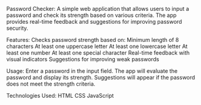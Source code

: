 Password Checker:
    A simple web application that allows users to input a password and check its strength based on various criteria. The app provides real-time feedback and suggestions for improving password security.

Features:
    Checks password strength based on:
        Minimum length of 8 characters
        At least one uppercase letter
        At least one lowercase letter
        At least one number
        At least one special character
        Real-time feedback with visual indicators
        Suggestions for improving weak passwords

Usage:
    Enter a password in the input field.
    The app will evaluate the password and display its strength.
    Suggestions will appear if the password does not meet the strength criteria.

Technologies Used:
    HTML
    CSS
    JavaScript